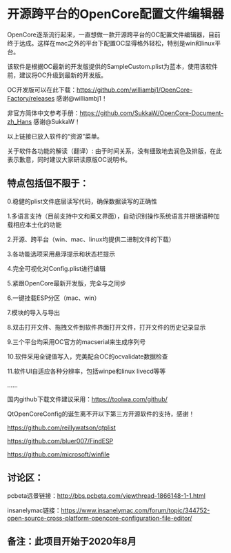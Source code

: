 # 开源跨平台的OpenCore配置文件编辑器

OpenCore逐渐流行起来，一直想做一款开源跨平台的OC配置文件编辑器，目前终于达成。这样在mac之外的平台下配置OC显得格外轻松，特别是win和linux平台。

该软件是根据OC最新的开发版提供的SampleCustom.plist为蓝本，使用该软件前，建议将OC升级到最新的开发版。

OC开发版可以在此下载：https://github.com/williambj1/OpenCore-Factory/releases  感谢@williambj1！

非官方简体中文参考手册：https://github.com/SukkaW/OpenCore-Document-zh_Hans  感谢@SukkaW！

以上链接已放入软件的“资源”菜单。

关于软件各功能的解读（翻译）: 由于时间关系，没有细致地去润色及排版，在此表示歉意，同时建议大家研读原版OC说明书。

## 特点包括但不限于：

0.稳健的plist文件底层读写代码，确保数据读写的正确性

1.多语言支持（目前支持中文和英文界面），自动识别操作系统语言并根据语种加载相应本土化的功能

2.开源、跨平台（win、mac、linux均提供二进制文件的下载）

3.各功能选项采用悬浮提示和状态栏提示

4.完全可视化对Config.plist进行编辑

5.紧跟OpenCore最新开发版，完全与之同步

6.一键挂载ESP分区（mac、win）

7.模块的导入与导出

8.双击打开文件、拖拽文件到软件界面打开文件，打开文件的历史记录显示

9.三个平台均采用OC官方的macserial来生成序列号

10.软件采用全键值写入，完美配合OC的ocvalidate数据检查

11.软件UI自适应各种分辨率，包括winpe和linux livecd等等

......

国内github下载文件建议采用：https://toolwa.com/github/

QtOpenCoreConfig的诞生离不开以下第三方开源软件的支持，感谢！

https://github.com/reillywatson/qtplist

https://github.com/bluer007/FindESP

https://github.com/microsoft/winfile

## 讨论区：

pcbeta远景链接：http://bbs.pcbeta.com/viewthread-1866148-1-1.html

insanelymac链接：https://www.insanelymac.com/forum/topic/344752-open-source-cross-platform-opencore-configuration-file-editor/


## 备注：此项目开始于2020年8月

